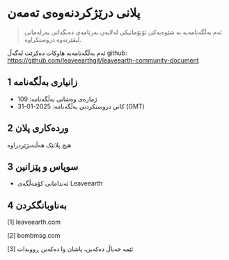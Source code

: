 # پلانی درێژکردنەوەی تەمەن

>ئەم بەڵگەنامەیە بە شێوەیەکی ئۆتۆماتیکی لەلایەن بەرنامەی دەنگدانی پەرلەمانی لیڤێرتەوە دروستکراوە.

ئەم بەڵگەنامەیە هاوکات دەکرێت لەگەڵ github: https://github.com/leaveearthgit/leaveearth-community-document

## 1 زانیاری بەڵگەنامە

- ژمارەی وەشانی بەڵگەنامە: 109
- کاتی دروستکردنی بەڵگەنامە: 2025-01-31 (GMT)

## 2 وردەکاری پلان

هیچ پلانێک هەڵنەبژێردراوە

## 3 سوپاس و پێزانین
* ئەندامانی کۆمەڵگەی Leaveearth

## 4 بەناوبانگکردن
[1] leaveearth.com

[2] bombmsg.com

[3] ئێمە خەیاڵ دەکەین، پاشان وا دەکەین ڕووبدات